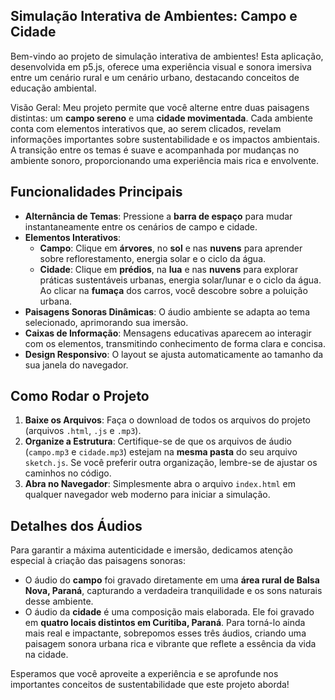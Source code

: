## Simulação Interativa de Ambientes: Campo e Cidade

Bem-vindo ao projeto de simulação interativa de ambientes! Esta aplicação, desenvolvida em p5.js, oferece uma experiência visual e sonora imersiva entre um cenário rural e um cenário urbano, destacando conceitos de educação ambiental.

Visão Geral: Meu projeto permite que você alterne entre duas paisagens distintas: um **campo sereno** e uma **cidade movimentada**. Cada ambiente conta com elementos interativos que, ao serem clicados, revelam informações importantes sobre sustentabilidade e os impactos ambientais. A transição entre os temas é suave e acompanhada por mudanças no ambiente sonoro, proporcionando uma experiência mais rica e envolvente.


## Funcionalidades Principais

* **Alternância de Temas**: Pressione a **barra de espaço** para mudar instantaneamente entre os cenários de campo e cidade.
* **Elementos Interativos**:
    * **Campo**: Clique em **árvores**, no **sol** e nas **nuvens** para aprender sobre reflorestamento, energia solar e o ciclo da água.
    * **Cidade**: Clique em **prédios**, na **lua** e nas **nuvens** para explorar práticas sustentáveis urbanas, energia solar/lunar e o ciclo da água. Ao clicar na **fumaça** dos carros, você descobre sobre a poluição urbana.
* **Paisagens Sonoras Dinâmicas**: O áudio ambiente se adapta ao tema selecionado, aprimorando sua imersão.
* **Caixas de Informação**: Mensagens educativas aparecem ao interagir com os elementos, transmitindo conhecimento de forma clara e concisa.
* **Design Responsivo**: O layout se ajusta automaticamente ao tamanho da sua janela do navegador.


## Como Rodar o Projeto

1.  **Baixe os Arquivos**: Faça o download de todos os arquivos do projeto (arquivos `.html`, `.js` e `.mp3`).
2.  **Organize a Estrutura**: Certifique-se de que os arquivos de áudio (`campo.mp3` e `cidade.mp3`) estejam na **mesma pasta** do seu arquivo `sketch.js`. Se você preferir outra organização, lembre-se de ajustar os caminhos no código.
3.  **Abra no Navegador**: Simplesmente abra o arquivo `index.html` em qualquer navegador web moderno para iniciar a simulação.


## Detalhes dos Áudios

Para garantir a máxima autenticidade e imersão, dedicamos atenção especial à criação das paisagens sonoras:

* O áudio do **campo** foi gravado diretamente em uma **área rural de Balsa Nova, Paraná**, capturando a verdadeira tranquilidade e os sons naturais desse ambiente.
* O áudio da **cidade** é uma composição mais elaborada. Ele foi gravado em **quatro locais distintos em Curitiba, Paraná**. Para torná-lo ainda mais real e impactante, sobrepomos esses três áudios, criando uma paisagem sonora urbana rica e vibrante que reflete a essência da vida na cidade.

Esperamos que você aproveite a experiência e se aprofunde nos importantes conceitos de sustentabilidade que este projeto aborda!
